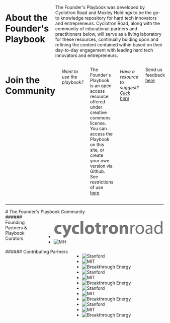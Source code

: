 <div markdown="1" class="columns medium-6 footer-about hide-for-small-only">

  # About the Founder's Playbook

  The Founder's Playbook was developed by Cyclotron Road and Moxley Holdings
  to be the go-to knowledge repository for hard tech innovators and entrepreneurs.
  Cyclotron Road, along with the community of educational partners and practitioners
  below, will serve as a living laboratory for these resources, continually
  bulding upon and refining the content contained within based on their
  day-to-day engagement with leading hard tech innovators and entrepreneurs.

</div>

<div markdown="1" class="columns medium-6 join-community">

  # Join the Community

  ###### Want to use the playbook?

  The Founder's Playbook is an open access resource offered under creative
  commons license. You can access the Playbook on this site, or create your
  own version via Github.
  See restrictions of use [here](/restrictions)

  ###### Have a resource to suggest? [Click here](mailto:joel@moxleyholdings.com?Subject=Founders%20Playbook%20Suggestions)

  Send us feedback [here](mailto:joel@moxleyholdings.com?Subject=Founders%20Playbook%20Suggestions)
</div>

---

<div markdown="1" class="columns community">
  # The Founder's Playbook Community
</div>

<div markdown="1" class="columns medium-6 partners">
  ###### Founding Partners & Playbook Curators

  * ![Cyclotron Road](/img/cyclotronroad.png)
  * ![MH](/img/mh.png)
</div>

<div markdown="1" class="columns medium-6 contributors">
  ###### Contributing Partners

  * ![Stanford](/img/stanford.png)
  * ![MIT](/img/mit-logo.png)
  * ![Breakthrough Energy](/img/breakthrough-energy.png)
  * ![Stanford](/img/stanford.png)
  * ![MIT](/img/mit-logo.png)
  * ![Breakthrough Energy](/img/breakthrough-energy.png)
  * ![Stanford](/img/stanford.png)
  * ![MIT](/img/mit-logo.png)
  * ![Breakthrough Energy](/img/breakthrough-energy.png)
  * ![Stanford](/img/stanford.png)
  * ![MIT](/img/mit-logo.png)
  * ![Breakthrough Energy](/img/breakthrough-energy.png)
</div>
